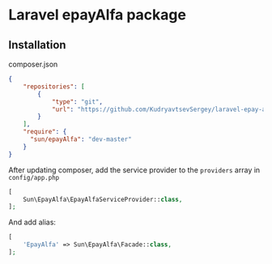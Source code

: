 # Laravel epayAlfa package

## Installation

composer.json

```json
{
    "repositories": [
        {
            "type": "git",
            "url": "https://github.com/KudryavtsevSergey/laravel-epay-alfa.git"
        }
    ],
    "require": {
      "sun/epayAlfa": "dev-master"
    }
}
```

After updating composer, add the service provider to the ```providers``` array in ```config/app.php```

```php
[
    Sun\EpayAlfa\EpayAlfaServiceProvider::class,
];
```

And add alias:
```php
[
    'EpayAlfa' => Sun\EpayAlfa\Facade::class,
];
```
